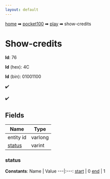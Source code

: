 ```yaml
---
layout: default
---
```


[home](/) ➡ [pocket100](/protocol/pocket100) ➡ [play](/protocol/pocket100/play) ➡ show-credits

# Show-credits

**Id**: 76

**Id** (hex): 4C

**Id** (bin): 01001100

✔️

✔️

## Fields

Name | Type
---|---
entity id | varlong
[status](#status) | varint

### status

**Constants**:
Name | Value
---|:---:
[start](status_start) | 0
[end](status_end) | 1

